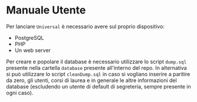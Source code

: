 # Manuale Utente

Per lanciare `Universal` è necessario avere sul proprio dispositivo: 

- PostgreSQL
- PHP
- Un web server

Per creare e popolare il database è necessario utilizzare lo script `dump.sql` presente nella cartella `database` presente all'interno del repo. In alternativa si può utilizzare lo script `cleanDump.sql` in caso si vogliano inserire a paritire da zero, gli utenti, corsi di laurea e in generale le altre informazioni del database (escludendo un utente di default di segreteria, sempre presente in ogni caso).
